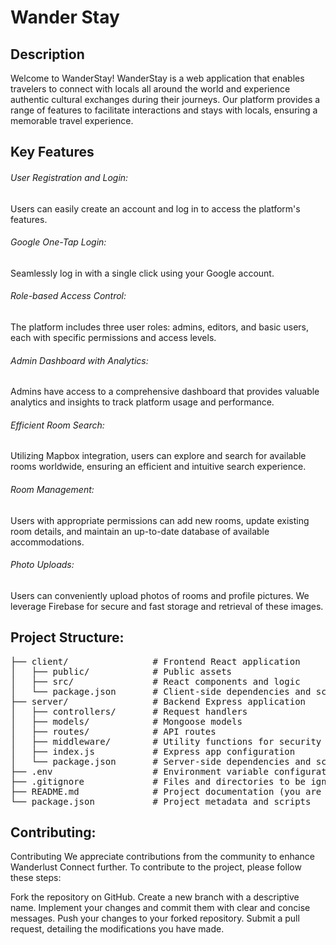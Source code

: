 # Wander Stay
## Description
Welcome to WanderStay! WanderStay is a web application that enables travelers to connect with locals all around the world and experience authentic cultural exchanges during their journeys. Our platform provides a range of features to facilitate interactions and stays with locals, ensuring a memorable travel experience.

## Key Features 
###### User Registration and Login: 
Users can easily create an account and log in to access the platform's features.
###### Google One-Tap Login: 
Seamlessly log in with a single click using your Google account.
###### Role-based Access Control: 
The platform includes three user roles: admins, editors, and basic users, each with specific permissions and access levels.
###### Admin Dashboard with Analytics: 
Admins have access to a comprehensive dashboard that provides valuable analytics and insights to track platform usage and performance.
###### Efficient Room Search: 
Utilizing Mapbox integration, users can explore and search for available rooms worldwide, ensuring an efficient and intuitive search experience.
###### Room Management: 
Users with appropriate permissions can add new rooms, update existing room details, and maintain an up-to-date database of available accommodations.
###### Photo Uploads: 
Users can conveniently upload photos of rooms and profile pictures. We leverage Firebase for secure and fast storage and retrieval of these images.

## Project Structure:
<pre>
├── client/                # Frontend React application
│   ├── public/            # Public assets
│   ├── src/               # React components and logic
│   └── package.json       # Client-side dependencies and scripts
├── server/                # Backend Express application
│   ├── controllers/       # Request handlers
│   ├── models/            # Mongoose models
│   ├── routes/            # API routes
│   ├── middleware/        # Utility functions for security purposes
│   ├── index.js           # Express app configuration
│   └── package.json       # Server-side dependencies and scripts
├── .env                   # Environment variable configuration
├── .gitignore             # Files and directories to be ignored by Git
├── README.md              # Project documentation (you are here)
└── package.json           # Project metadata and scripts
</pre>
## Contributing:
Contributing
We appreciate contributions from the community to enhance Wanderlust Connect further. To contribute to the project, please follow these steps:

Fork the repository on GitHub.
Create a new branch with a descriptive name.
Implement your changes and commit them with clear and concise messages.
Push your changes to your forked repository.
Submit a pull request, detailing the modifications you have made.